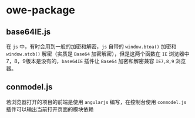 # owe-package
## base64IE.js
在 `js` 中，有时会用到一般的加密和解密，`js` 自带的 `window.btoa()` 加密和 `window.atob()` 解密（实质是 `Base64` 加密解密），但是这两个函数在 `IE` 浏览器中7，8，9版本是没有的，`base64IE` 插件让 `Base64` 加密和解密兼容 `IE7,8,9` 浏览器。

## conmodel.js
若浏览器打开的项目的前端是使用 `angularjs` 编写，在控制台使用 `conmodel.js` 插件可以输出当前打开页面的模块依赖
